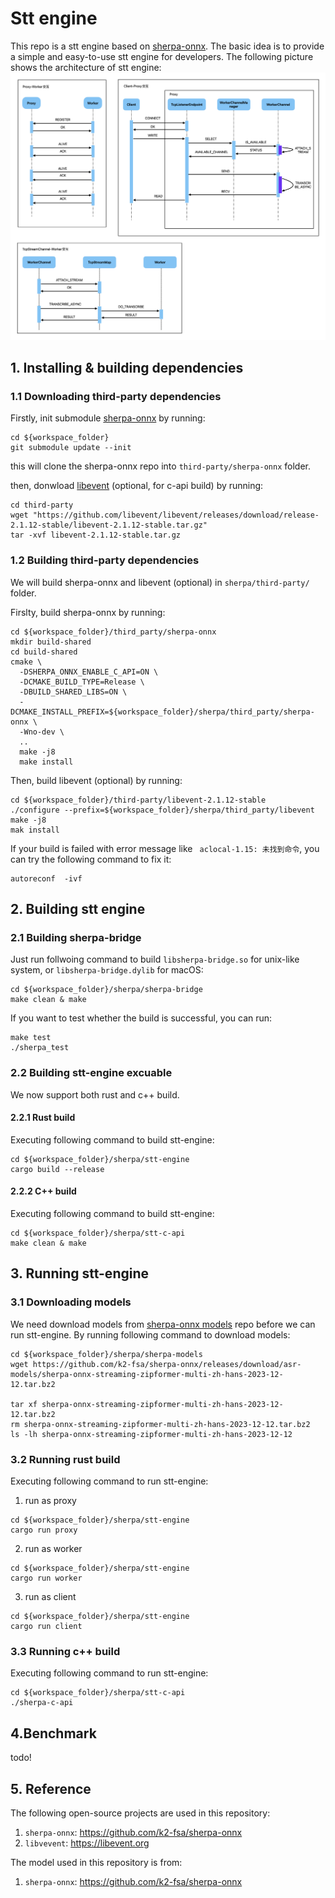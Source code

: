 # Stt engine
This repo is a stt engine based on [sherpa-onnx](https://github.com/k2-fsa/sherpa-onnx). The basic idea is to provide a simple and easy-to-use stt engine for developers. The following picture shows the architecture of stt engine:
![stt-engine](./design.png "stt-engine architecture")
## 1. Installing & building dependencies
### 1.1 Downloading third-party dependencies
Firstly, init submodule [sherpa-onnx](https://github.com/k2-fsa/sherpa-onnx) by running:
```
cd ${workspace_folder}
git submodule update --init
```
this will clone the sherpa-onnx repo into `third-party/sherpa-onnx` folder.

then, donwload [libevent](https://libevent.org) (optional, for c-api build) by running:
```
cd third-party
wget "https://github.com/libevent/libevent/releases/download/release-2.1.12-stable/libevent-2.1.12-stable.tar.gz"
tar -xvf libevent-2.1.12-stable.tar.gz
```
### 1.2 Building third-party dependencies
We will build sherpa-onnx and libevent (optional) in `sherpa/third-party/` folder.

Firslty, build sherpa-onnx by running:
```
cd ${workspace_folder}/third_party/sherpa-onnx
mkdir build-shared
cd build-shared
cmake \
  -DSHERPA_ONNX_ENABLE_C_API=ON \
  -DCMAKE_BUILD_TYPE=Release \
  -DBUILD_SHARED_LIBS=ON \
  -DCMAKE_INSTALL_PREFIX=${workspace_folder}/sherpa/third_party/sherpa-onnx \
  -Wno-dev \
  ..
  make -j8
  make install
  ```
  Then, build libevent (optional) by running:
  ```
  cd ${workspace_folder}/third-party/libevent-2.1.12-stable
  ./configure --prefix=${workspace_folder}/sherpa/third_party/libevent
  make -j8
  mak install
  ```
  If your build is failed with error message like ` aclocal-1.15: 未找到命令`, you can try the following command to fix it:
  ```
  autoreconf  -ivf 
  ```
  ## 2. Building stt engine
  ### 2.1 Building sherpa-bridge
  Just run follwoing command to build `libsherpa-bridge.so` for unix-like system, or `libsherpa-bridge.dylib` for macOS:
  ```
  cd ${workspace_folder}/sherpa/sherpa-bridge
  make clean & make
  ```
  If you want to test whether the build is successful, you can run:
  ```
  make test
  ./sherpa_test
  ```
  ### 2.2 Building stt-engine excuable
 We now support both rust and c++ build.
 #### 2.2.1 Rust build
 Executing following command to build stt-engine:
 ```
 cd ${workspace_folder}/sherpa/stt-engine
 cargo build --release
 ```
 #### 2.2.2 C++ build
 Executing following command to build stt-engine:
 ```
 cd ${workspace_folder}/sherpa/stt-c-api
 make clean & make
 ```
## 3. Running stt-engine
### 3.1 Downloading models
We need download models from [sherpa-onnx models](https://k2-fsa.github.io/sherpa/onnx/pretrained_models/online-transducer/zipformer-transducer-models.html#sherpa-onnx-streaming-zipformer-multi-zh-hans-2023-12-12-chinese) repo before we can run stt-engine. By running following command to download models:
```
cd ${workspace_folder}/sherpa/sherpa-models
wget https://github.com/k2-fsa/sherpa-onnx/releases/download/asr-models/sherpa-onnx-streaming-zipformer-multi-zh-hans-2023-12-12.tar.bz2

tar xf sherpa-onnx-streaming-zipformer-multi-zh-hans-2023-12-12.tar.bz2
rm sherpa-onnx-streaming-zipformer-multi-zh-hans-2023-12-12.tar.bz2
ls -lh sherpa-onnx-streaming-zipformer-multi-zh-hans-2023-12-12
```
### 3.2 Running rust build
Executing following command to run stt-engine:
1. run as proxy
```
cd ${workspace_folder}/sherpa/stt-engine
cargo run proxy
```
2. run as worker
```
cd ${workspace_folder}/sherpa/stt-engine
cargo run worker
```
3. run as client
```
cd ${workspace_folder}/sherpa/stt-engine
cargo run client
```
### 3.3 Running c++ build
Executing following command to run stt-engine:
```
cd ${workspace_folder}/sherpa/stt-c-api
./sherpa-c-api
```
## 4.Benchmark
todo!
## 5. Reference
The following open-source projects are used in this repository:
1. `sherpa-onnx`: https://github.com/k2-fsa/sherpa-onnx
2. `libvevent`: https://libevent.org

The model used in this repository is from:
1. `sherpa-onnx`: https://github.com/k2-fsa/sherpa-onnx